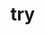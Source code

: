 # try

[screenshot1_thumb]: http://dl.dropbox.com/s/6pkcj94ow7t18fb/LTR1.png
[screenshot1]: http://dl.dropbox.com/s/6pkcj94ow7t18fb/LTR1.png
